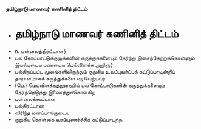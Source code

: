 **தமிழ்நாடு மாணவர் கணினித் திட்டம்**
- # தமிழ்நாடு மாணவர் கணினித் திட்டம்
- n. பன்னலத்திரட்டாளர்
-  பல கோட்பாட்டுக்குழுக்களின் கருத்துக்களையும் தேர்ந்து இசைந்தேற்றுக்கொள்ளும்  இயல்புடைய பண்டைய மெய்விளக்க அறிஞர்
- பல்திறப்பட்ட மூலங்களிலிருந்தும் குறுகிய உவப்புவர்ப்புக் கட்டுப்பாடின்றிப் தாராளமாகக் கருத்துக்களை வரவேற்பவர்
- (பெ.) மெய்விளக்கத்துறையில் பல கோட்பாடுகளின் கருத்துக்களையும் தேர்ந்தெடுத்து இணைத்துக்கொள்கிற
- பன்னலக்கூட்டான
- பல்திரட்டான
- விரிந்த மனப்பாங்குடைய
- குறுகிய கொள்கை வரம்புணர்ச்சிக் கட்டுப்பாடற்ற.

